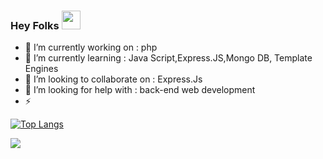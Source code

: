 ### Hey Folks <img src="https://raw.githubusercontent.com/MartinHeinz/MartinHeinz/master/wave.gif" width="30px">

- 🔭 I’m currently working on : php
- 🌱 I’m currently learning : Java Script,Express.JS,Mongo DB, Template Engines
- 👯 I’m looking to collaborate on : Express.Js
- 🤔 I’m looking for help with : back-end web development
- ⚡ 

[![Top Langs](https://github-readme-stats.vercel.app/api/top-langs/?username=PRINCE-RANA123)](https://github.com/PRINCE-RANA123/github-readme-stats)


<img align="center" src="https://github-readme-stats.vercel.app/api?username=PRINCE-RANA123&&show_icons=true&title_color=ffffff&icon_color=bb2acf&text_color=daf7dc&bg_color=191919" />
